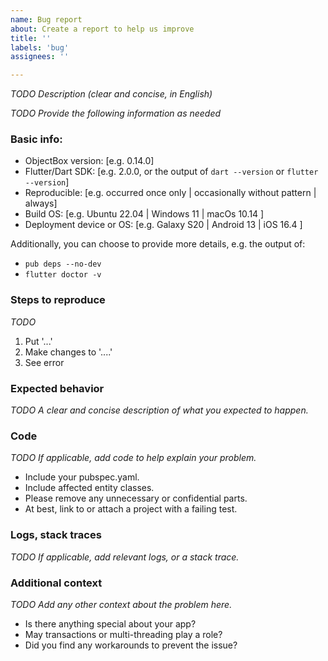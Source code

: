 ```yaml
---
name: Bug report
about: Create a report to help us improve
title: ''
labels: 'bug'
assignees: ''

---
```


<!--
BEFORE you submit this issue, please check:
- existing issues: https://github.com/objectbox/objectbox-dart/issues
- the FAQ page: https://docs.objectbox.io/faq
- the Troubleshooting page: https://docs.objectbox.io/troubleshooting
-->

_TODO Description (clear and concise, in English)_

_TODO Provide the following information as needed_

### Basic info:

- ObjectBox version: [e.g. 0.14.0]
- Flutter/Dart SDK: [e.g. 2.0.0, or the output of `dart --version` or `flutter --version`]
- Reproducible: [e.g. occurred once only | occasionally without pattern | always]
- Build OS: [e.g. Ubuntu 22.04 | Windows 11 | macOs 10.14 ]
- Deployment device or OS: [e.g. Galaxy S20 | Android 13 | iOS 16.4 ]

Additionally, you can choose to provide more details, e.g. the output of:

* `pub deps --no-dev`
* `flutter doctor -v`

### Steps to reproduce

_TODO_

1. Put '...'
2. Make changes to '....'
3. See error

### Expected behavior

_TODO A clear and concise description of what you expected to happen._

### Code

_TODO If applicable, add code to help explain your problem._

- Include your pubspec.yaml.
- Include affected entity classes.
- Please remove any unnecessary or confidential parts.
- At best, link to or attach a project with a failing test.

### Logs, stack traces

_TODO If applicable, add relevant logs, or a stack trace._

### Additional context

_TODO Add any other context about the problem here._

- Is there anything special about your app?
- May transactions or multi-threading play a role?
- Did you find any workarounds to prevent the issue?

